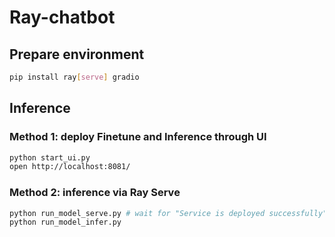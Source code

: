 # Ray-chatbot
## Prepare environment
```bash
pip install ray[serve] gradio
```
## Inference
### Method 1: deploy Finetune and Inference through UI
```bash
python start_ui.py
open http://localhost:8081/
```
### Method 2: inference via Ray Serve
```bash
python run_model_serve.py # wait for "Service is deployed successfully" to be printed.
python run_model_infer.py
```